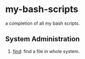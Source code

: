 # my-bash-scripts
a completion of all my bash scripts.
## System Administration
1. [find](find): find a file in whole system.
